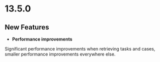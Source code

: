# 13.5.0

## New Features

* **Performance improvements**

Significant performance improvements when retrieving tasks and cases, smaller performance improvements everywhere else.
